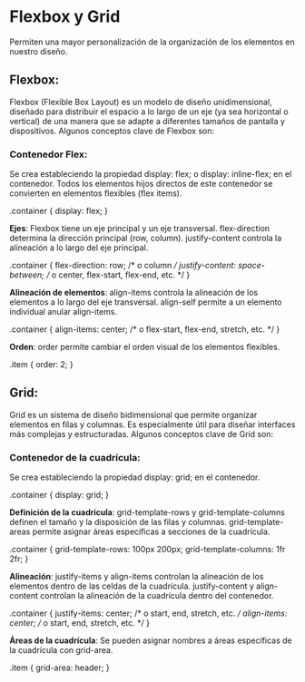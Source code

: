 # Flexbox y Grid
Permiten una mayor personalización de la organización de los elementos en nuestro diseño.

## Flexbox:
Flexbox (Flexible Box Layout) es un modelo de diseño unidimensional, diseñado para distribuir el espacio a lo largo de un eje (ya sea horizontal o vertical) de una manera que se adapte a diferentes tamaños de pantalla y dispositivos. Algunos conceptos clave de Flexbox son:

### Contenedor Flex:
Se crea estableciendo la propiedad display: flex; o display: inline-flex; en el contenedor.
Todos los elementos hijos directos de este contenedor se convierten en elementos flexibles (flex items).

.container {
  display: flex;
}

**Ejes**:
Flexbox tiene un eje principal y un eje transversal.
flex-direction determina la dirección principal (row, column).
justify-content controla la alineación a lo largo del eje principal.

.container {
  flex-direction: row; /* o column */
  justify-content: space-between; /* o center, flex-start, flex-end, etc. */
}

**Alineación de elementos**:
align-items controla la alineación de los elementos a lo largo del eje transversal.
align-self permite a un elemento individual anular align-items.

.container {
  align-items: center; /* o flex-start, flex-end, stretch, etc. */
}

**Orden**:
order permite cambiar el orden visual de los elementos flexibles.

.item {
  order: 2;
}

## Grid:
Grid es un sistema de diseño bidimensional que permite organizar elementos en filas y columnas. Es especialmente útil para diseñar interfaces más complejas y estructuradas. Algunos conceptos clave de Grid son:

### Contenedor de la cuadrícula:
Se crea estableciendo la propiedad display: grid; en el contenedor.

.container {
  display: grid;
}

**Definición de la cuadrícula**:
grid-template-rows y grid-template-columns definen el tamaño y la disposición de las filas y columnas.
grid-template-areas permite asignar áreas específicas a secciones de la cuadrícula.

.container {
  grid-template-rows: 100px 200px;
  grid-template-columns: 1fr 2fr;
}

**Alineación**:
justify-items y align-items controlan la alineación de los elementos dentro de las celdas de la cuadrícula.
justify-content y align-content controlan la alineación de la cuadrícula dentro del contenedor.

.container {
  justify-items: center; /* o start, end, stretch, etc. */
  align-items: center; /* o start, end, stretch, etc. */
}

**Áreas de la cuadrícula**:
Se pueden asignar nombres a áreas específicas de la cuadrícula con grid-area.

.item {
  grid-area: header;
}
